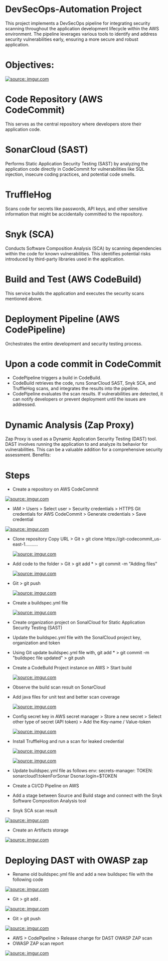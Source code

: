 # DevSecOps-Automation Project
This project implements a DevSecOps pipeline for integrating security scanning throughout the application development lifecycle within the AWS environment. The pipeline leverages various tools to identify and address security vulnerabilities early, ensuring a more secure and robust application.
# Objectives:
 <a href="https://imgur.com/9BxctDm"><img src="https://i.imgur.com//9BxctDm.png" title="source: imgur.com" /></a>
# Code Repository (AWS CodeCommit) 
This serves as the central repository where developers store their application code.
# SonarCloud (SAST)
Performs Static Application Security Testing (SAST) by analyzing the application code directly in CodeCommit for vulnerabilities like SQL injection, insecure coding practices, and potential code smells.
# TruffleHog
Scans code for secrets like passwords, API keys, and other sensitive information that might be accidentally committed to the repository.
# Snyk (SCA)
Conducts Software Composition Analysis (SCA) by scanning dependencies within the code for known vulnerabilities. This identifies potential risks introduced by third-party libraries used in the application.
# Build and Test (AWS CodeBuild)
This service builds the application and executes the security scans mentioned above.
# Deployment Pipeline (AWS CodePipeline)
Orchestrates the entire development and security testing process.
# Upon a code commit in CodeCommit
- CodePipeline triggers a build in CodeBuild.
- CodeBuild retrieves the code, runs SonarCloud SAST, Snyk SCA, and TruffleHog scans, and integrates the results into the pipeline.
- CodePipeline evaluates the scan results. If vulnerabilities are detected, it can notify developers or prevent deployment until the issues are addressed.
# Dynamic Analysis (Zap Proxy) 
Zap Proxy is used as a Dynamic Application Security Testing (DAST) tool. DAST involves running the application to and analyze its behavior for vulnerabilities. This can be a valuable addition for a comprehensive security assessment.
Benefits:
# Steps
- Create a repository on AWS CodeCommit

 <a href="https://imgur.com/xnG6YhB"><img src="https://i.imgur.com//xnG6YhB.png" title="source: imgur.com" /></a>
 
- IAM > Users > Select user > Security credentials > HTTPS Git credentials for AWS CodeCommit > Generate credentials > Save credential

 <a href="https://imgur.com/bVYfLZC"><img src="https://i.imgur.com//bVYfLZC.png" title="source: imgur.com" /></a>

- Clone repository Copy URL > Git > git clone https://git-codecommit_us-east-1..........

  <a href="https://imgur.com/FwqfVua"><img src="https://i.imgur.com//FwqfVua.png" title="source: imgur.com" /></a>
 
- Add code to the folder > Git > git add * > git commit -m "Adding files" 

  <a href="https://imgur.com/Vt4f07J"><img src="https://i.imgur.com//Vt4f07J.png" title="source: imgur.com" /></a>
  
- Git > git push
  
  <a href="https://imgur.com/48eqkT3"><img src="https://i.imgur.com//48eqkT3.png" title="source: imgur.com" /></a>

- Create a buildspec.yml file

  <a href="https://imgur.com/RCNLRxM"><img src="https://i.imgur.com//RCNLRxM.png" title="source: imgur.com" /></a>

- Create organization project on SonalCloud for Static Application Security Testing (SAST)
- Update the buildspec.yml file with the SonalCloud project key, organization and token
- Using Git update buildspec.yml file with, git add * > git commit -m "buildspec file updated" > git push
- Create a CodeBuild Project instance on AWS > Start build

  <a href="https://imgur.com/P70lP4J"><img src="https://i.imgur.com//P70lP4J.png" title="source: imgur.com" /></a>

- Observe the build scan result on SonarCloud
- Add java files for unit test and better scan coverage

  <a href="https://imgur.com/wlwvYtp"><img src="https://i.imgur.com//wlwvYtp.png" title="source: imgur.com" /></a>

- Config secret key in AWS secret manager > Store a new secret > Select other type of secret (API token) > Add the Key-name / Value-token

  <a href="https://imgur.com/DZ9F8H6"><img src="https://i.imgur.com//DZ9F8H6.png" title="source: imgur.com" /></a>

- Install TruffleHog and run a scan for leaked credential
 
  <a href="https://imgur.com/DZ9F8H6"><img src="https://i.imgur.com//DZ9F8H6.png" title="source: imgur.com" /></a>
  
  <a href="https://imgur.com/9AvgZEZ"><img src="https://i.imgur.com//9AvgZEZ.png" title="source: imgur.com" /></a>

- Update buildspec.yml file as follows 
    env:
    secrets-manager:
      TOKEN: sonarcloud1:tokenForSonar
      Dsonar.login=$TOKEN
 - Create a CI/CD Pipeline on AWS
 - Add a stage between Source and Build stage and connect with the Snyk Software Composition Analysis tool
 - Snyk SCA scan result

  <a href="https://imgur.com/bB69cqf"><img src="https://i.imgur.com//bB69cqf.png" title="source: imgur.com" /></a>

  - Create an Artifacts storage

  <a href="https://imgur.com/uRh3sUl"><img src="https://i.imgur.com//uRh3sUl.png" title="source: imgur.com" /></a>
  # Deploying DAST with OWASP zap
  
  - Rename old buildspec.yml file and add a new buildspec file with the following code

  <a href="https://imgur.com/k22fB0h"><img src="https://i.imgur.com//k22fB0h.png" title="source: imgur.com" /></a>

  - Git > git add .

   <a href="https://imgur.com/nzgJFoj"><img src="https://i.imgur.com//nzgJFoj.png" title="source: imgur.com" /></a>

   - Git > git push

   <a href="https://imgur.com/nJ58T4G"><img src="https://i.imgur.com//nJ58T4G.png" title="source: imgur.com" /></a>

   - AWS > CodePipeline > Release change for DAST OWASP ZAP scan
   - OWASP ZAP scan report

   <a href="https://imgur.com/nJ58T4G"><img src="https://i.imgur.com//nJ58T4G.png" title="source: imgur.com" /></a>





